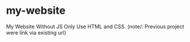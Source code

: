 # my-website
My Website Without JS
Only Use HTML and CSS. (note/: Previous project were link via existing url)
